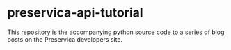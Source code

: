 # preservica-api-tutorial
This repository is the accompanying python source code to a series of blog posts on the Preservica developers site.

